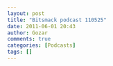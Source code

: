 ```yaml
---
layout: post
title: "Bitsmack podcast 110525"
date: 2011-06-01 20:43
author: Gozar
comments: true
categories: [Podcasts]
tags: []
---
```


